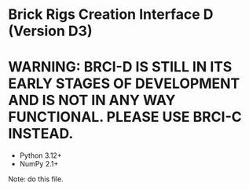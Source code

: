 # Brick Rigs Creation Interface D (Version D3)

# WARNING: BRCI-D IS STILL IN ITS EARLY STAGES OF DEVELOPMENT AND IS NOT IN ANY WAY FUNCTIONAL. PLEASE USE BRCI-C INSTEAD.

- Python 3.12+
- NumPy 2.1+

Note: do this file.